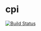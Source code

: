 # cpi
[![Build Status](https://travis-ci.com/smba/cpi.svg?branch=master)](https://travis-ci.com/smba/cpi)
